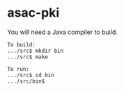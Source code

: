 # asac-pki

You will need a Java compiler to build.
```
To build:  
.../src$ mkdir bin  
.../src$ make  

To run:
.../src$ cd bin  
.../src/bin$   
```
